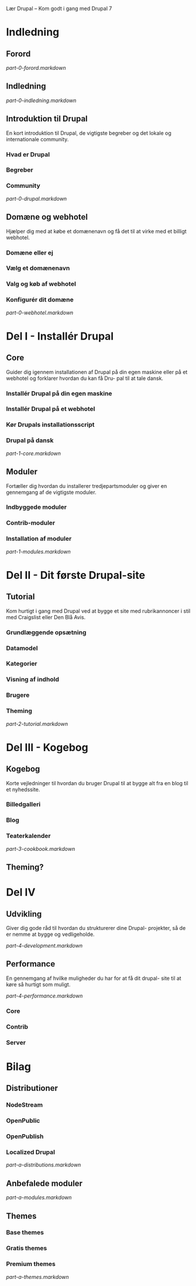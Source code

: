 Lær Drupal – Kom godt i gang med Drupal 7

# Indledning

## Forord

_part-0-forord.markdown_

## Indledning

_part-0-indledning.markdown_

## Introduktion til Drupal

En kort introduktion til Drupal, de vigtigste begreber og det lokale og internationale community.

### Hvad er Drupal

### Begreber

### Community

_part-0-drupal.markdown_

## Domæne og webhotel

Hjælper dig med at købe et domænenavn og få det til at virke med et billigt webhotel.

### Domæne eller ej

### Vælg et domænenavn

### Valg og køb af webhotel

### Konfigurér dit domæne

_part-0-webhotel.markdown_

# Del I - Installér Drupal

## Core

Guider dig igennem installationen af Drupal på din egen maskine eller på et webhotel og forklarer hvordan du kan få Dru- pal til at tale dansk.

### Installér Drupal på din egen maskine

### Installér Drupal på et webhotel

### Kør Drupals installationsscript

### Drupal på dansk

_part-1-core.markdown_

## Moduler

Fortæller dig hvordan du installerer tredjepartsmoduler og giver en gennemgang af de vigtigste moduler.

### Indbyggede moduler

### Contrib-moduler

### Installation af moduler

_part-1-modules.markdown_

# Del II - Dit første Drupal-site

## Tutorial

Kom hurtigt i gang med Drupal ved at bygge et site med rubrikannoncer i stil med Craigslist eller Den Blå Avis.

### Grundlæggende opsætning

### Datamodel

### Kategorier

### Visning af indhold

### Brugere

### Theming

_part-2-tutorial.markdown_

# Del III - Kogebog

## Kogebog

Korte vejledninger til hvordan du bruger Drupal til at bygge alt fra en blog til et nyhedssite.

### Billedgalleri

### Blog

### Teaterkalender

_part-3-cookbook.markdown_

## Theming?

# Del IV

## Udvikling

Giver dig gode råd til hvordan du strukturerer dine Drupal- projekter, så de er nemme at bygge og vedligeholde.

_part-4-development.markdown_

## Performance

En gennemgang af hvilke muligheder du har for at få dit drupal- site til at køre så hurtigt som muligt.

_part-4-performance.markdown_

### Core

### Contrib

### Server

# Bilag

## Distributioner

### NodeStream

### OpenPublic

### OpenPublish

### Localized Drupal

_part-a-distributions.markdown_

## Anbefalede moduler

_part-a-modules.markdown_

## Themes

### Base themes

### Gratis themes

### Premium themes

_part-a-themes.markdown_
